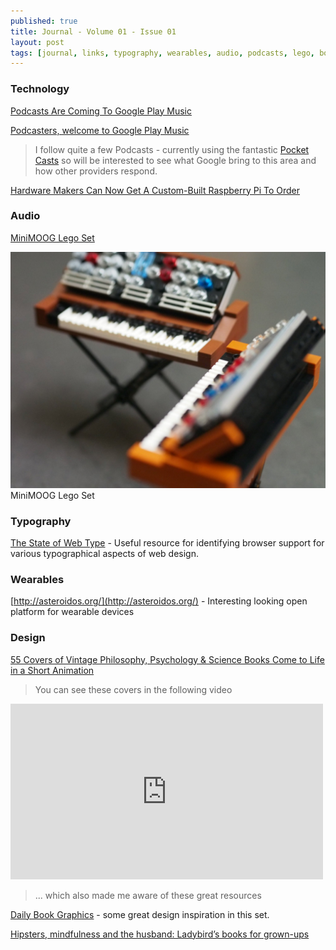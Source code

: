 ```yaml
---
published: true
title: Journal - Volume 01 - Issue 01
layout: post
tags: [journal, links, typography, wearables, audio, podcasts, lego, books]
---
```

### Technology
[Podcasts Are Coming To Google Play Music](http://www.androidpolice.com/2015/10/27/podcasts-are-coming-to-google-play-music-soon-podcasters-can-start-uploading-now/)

[Podcasters, welcome to Google Play Music](http://officialandroid.blogspot.co.uk/2015/10/podcasters-welcome-to-google-play-music.html)

> I follow quite a few Podcasts - currently using the fantastic [Pocket Casts](http://www.shiftyjelly.com/pocketcasts) so will be interested to see what Google bring to this area and how other providers respond.

[Hardware Makers Can Now Get A Custom-Built Raspberry Pi To Order](http://readwrite.com/2015/10/27/custom-built-raspberry-pi)

### Audio
[MiniMOOG Lego Set](http://createdigitalmusic.com/2015/10/check-out-this-amazing-minimoog-lego-set-and-help-make-it-real/)

![MiniMOOG Lego Set](https://raw.githubusercontent.com/whitingx/whitingx.github.io/master/_posts/images/minimoog-lego.jpg "MiniMOOG Lego Set")
<span class="blog-image-caption">MiniMOOG Lego Set</span>

### Typography
[The State of Web Type](http://stateofwebtype.com/) - Useful resource for identifying browser support for various typographical aspects of web design.

### Wearables
[http://asteroidos.org/](http://asteroidos.org/) - Interesting looking open platform for wearable devices

### Design
[55 Covers of Vintage Philosophy, Psychology & Science Books Come to Life in a Short Animation](http://www.openculture.com/2015/10/55-covers-of-vintage-philosophy-psychology-science-books-come-to-life-in-a-short-animation.html)

> You can see these covers in the following video

<iframe src="https://player.vimeo.com/video/141891887?color=ffffff&portrait=0&badge=0" width="500" height="281" frameborder="0" webkitallowfullscreen mozallowfullscreen allowfullscreen></iframe>

> ... which also made me aware of these great resources

[Daily Book Graphics](https://www.flickr.com/photos/23473719@N08/sets/72157614217203215/) - some great design inspiration in this set.

[Hipsters, mindfulness and the husband: Ladybird’s books for grown-ups](http://www.creativereview.co.uk/cr-blog/2015/october/hipsters-mindfulness-and-the-husband-ladybirds-books-for-grown-ups/)
